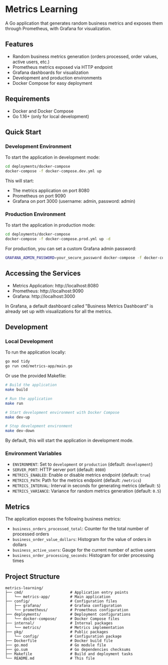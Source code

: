 # Metrics Learning

A Go application that generates random business metrics and exposes them through Prometheus, with Grafana for visualization.

## Features

- Random business metrics generation (orders processed, order values, active users, etc.)
- Prometheus metrics exposed via HTTP endpoint
- Grafana dashboards for visualization
- Development and production environments
- Docker Compose for easy deployment

## Requirements

- Docker and Docker Compose
- Go 1.16+ (only for local development)

## Quick Start

### Development Environment

To start the application in development mode:

```bash
cd deployments/docker-compose
docker-compose -f docker-compose.dev.yml up
```

This will start:
- The metrics application on port 8080
- Prometheus on port 9090
- Grafana on port 3000 (username: admin, password: admin)

### Production Environment

To start the application in production mode:

```bash
cd deployments/docker-compose
docker-compose -f docker-compose.prod.yml up -d
```

For production, you can set a custom Grafana admin password:

```bash
GRAFANA_ADMIN_PASSWORD=your_secure_password docker-compose -f docker-compose.prod.yml up -d
```

## Accessing the Services

- Metrics Application: http://localhost:8080
- Prometheus: http://localhost:9090
- Grafana: http://localhost:3000

In Grafana, a default dashboard called "Business Metrics Dashboard" is already set up with visualizations for all the metrics.

## Development

### Local Development

To run the application locally:

```bash
go mod tidy
go run cmd/metrics-app/main.go
```

Or use the provided Makefile:

```bash
# Build the application
make build

# Run the application
make run

# Start development environment with Docker Compose
make dev-up

# Stop development environment
make dev-down
```

By default, this will start the application in development mode.

### Environment Variables

- `ENVIRONMENT`: Set to `development` or `production` (default: `development`)
- `SERVER_PORT`: HTTP server port (default: `8080`)
- `METRICS_ENABLED`: Enable or disable metrics endpoint (default: `true`)
- `METRICS_PATH`: Path for the metrics endpoint (default: `/metrics`)
- `METRICS_INTERVAL`: Interval in seconds for generating metrics (default: `5`)
- `METRICS_VARIANCE`: Variance for random metrics generation (default: `0.5`)

## Metrics

The application exposes the following business metrics:

- `business_orders_processed_total`: Counter for the total number of processed orders
- `business_order_value_dollars`: Histogram for the value of orders in dollars
- `business_active_users`: Gauge for the current number of active users
- `business_order_processing_seconds`: Histogram for order processing times

## Project Structure

```
metrics-learning/
├── cmd/                     # Application entry points
│   └── metrics-app/         # Main application
├── config/                  # Configuration files
│   ├── grafana/             # Grafana configuration
│   └── prometheus/          # Prometheus configuration
├── deployments/             # Deployment configurations
│   └── docker-compose/      # Docker Compose files
├── internal/                # Internal packages
│   └── metrics/             # Metrics implementation
├── pkg/                     # Public packages
│   └── config/              # Configuration package
├── Dockerfile               # Docker build file
├── go.mod                   # Go module file
├── go.sum                   # Go dependencies checksums
├── Makefile                 # Build and deployment tasks
└── README.md                # This file
``` 